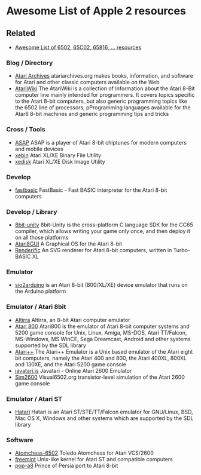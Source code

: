 # Awesome List of Apple 2 resources

## Related
* [Awesome List of 6502, 65C02, 65816, ...  resources](6502.md)

### Blog / Directory
*  [Atari Archives](https://www.atariarchives.org/) atariarchives.org makes books, information, and software for Atari and other classic computers available on the Web
*  [AtariWiki](https://atariwiki.org/wiki/) The AtariWiki is a collection of Information about the Atari 8-Bit computer line mainly intended for programmers. It covers topics specific to the Atari 8-bit computers, but also generic programming topics like the 6502 line of processors, pProgramming languages available for the Atar8 8-bit machines and generic programming tips and tricks
### Cross / Tools
*  [ASAP](http://asap.sourceforge.net/) ASAP is a player of Atari 8-bit chiptunes for modern computers and mobile devices
*  [xebin](https://github.com/epi/xebin) Atari XL/XE Binary File Utility
*  [xedisk](https://github.com/epi/xedisk) Atari XL/XE Disk Image Utility
### Develop
*  [fastbasic](https://github.com/dmsc/fastbasic) FastBasic - Fast BASIC interpreter for the Atari 8-bit computers
### Develop / Library
*  [8bit-unity](http://8bit-unity.com/) 8bit-Unity is the cross-platform C language SDK for the CC65 compiler, which allows writing your game only once, and then deploy it on all those platforms
*  [Atari8GUI](https://atari8.co.uk/gui/) A Graphical OS for the Atari 8-bit
*  [Renderific](https://github.com/savetz/Renderific) An SVG renderer for Atari 8-bit computers, written in Turbo-BASIC XL
### Emulator
*  [sio2arduino](http://whizzosoftware.com/sio2arduino/) is an Atari 8-bit (800/XL/XE) device emulator that runs on the Arduino platform
### Emulator / Atari 8bit
*  [Altirra](http://virtualdub.org/altirra.html) Altirra, an 8-bit Atari computer emulator
*  [Atari 800](https://atari800.github.io/) Atari800 is the emulator of Atari 8-bit computer systems and 5200 game console for Unix, Linux, Amiga, MS-DOS, Atari TT/Falcon, MS-Windows, MS WinCE, Sega Dreamcast, Android and other systems supported by the SDL library
*  [Atari++](http://www.xl-project.com/) The Atari++ Emulator is a Unix based emulator of the Atari eight bit computers, namely the Atari 400 and 800, the Atari 400XL, 800XL and 130XE, and the Atari 5200 game console
*  [javatari.js](https://github.com/ppeccin/javatari.js) Javatari - Online Atari 2600 Emulator
*  [Sim2600](https://github.com/gregjames/Sim2600) Visual6502.org transistor-level simulation of the Atari 2600 game console
### Emulator / Atari ST
*  [Hatari](https://hatari.tuxfamily.org/) Hatari is an Atari ST/STE/TT/Falcon emulator for GNU/Linux, BSD, Mac OS X, Windows and other systems which are supported by the SDL library
### Software
*  [Atomchess-6502](https://github.com/nanochess/Atomchess-6502) Toledo Atomchess for Atari VCS/2600
*  [freemint](https://freemint.github.io/) Unix-like kernel for Atari ST and compatible computers
*  [pop-a8](https://github.com/fa8ntomas/pop-a8) Prince of Persia port to Atari 8-bit
